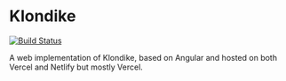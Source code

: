 # Klondike

[![Build Status](https://circleci.com/gh/arnauddrain/klondike.svg?style=shield)](https://circleci.com/gh/arnauddrain/klondike)

A web implementation of Klondike, based on Angular and hosted on both Vercel and Netlify but mostly Vercel.

